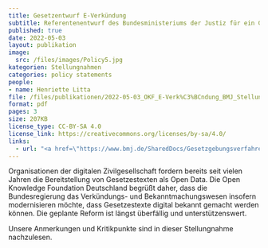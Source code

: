 ```yaml
---
title: Gesetzentwurf E-Verkündung
subtitle: Referentenentwurf des Bundesministeriums der Justiz für ein Gesetz zur Modernisierung des Verkündungs- und Bekanntmachungswesens
published: true
date: 2022-05-03
layout: publikation
image:
  src: /files/images/Policy5.jpg
kategorien: Stellungnahmen
categories: policy statements
people:
- name: Henriette Litta
file: /files/publikationen/2022-05-03_OKF_E-Verk%C3%BCndung_BMJ_Stellungnahme.pdf?raw=true
format: pdf
pages: 3
size: 207KB
license_type: CC-BY-SA 4.0
license_link: https://creativecommons.org/licenses/by-sa/4.0/
links: 
  - url: "<a href=\"https://www.bmj.de/SharedDocs/Gesetzgebungsverfahren/DE/2022_Modernisierung_des_Verkuendungs_und_Bekanntmachungswesens.html\" target=\"_blank\">Zum Gesetzgebungsverfahren</a>"
---
```


Organisationen der digitalen Zivilgesellschaft fordern bereits seit vielen Jahren die Bereitstellung von Gesetzestexten als Open Data. Die Open Knowledge Foundation Deutschland begrüßt daher, dass die Bundesregierung das
Verkündungs- und Bekanntmachungswesen insofern modernisieren möchte, dass Gesetzestexte digital bekannt gemacht werden können. Die geplante Reform ist längst überfällig und unterstützenswert.

Unsere Anmerkungen und Kritikpunkte sind in dieser Stellungnahme nachzulesen. 
